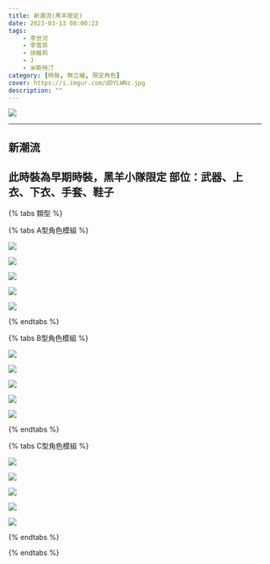 ```yaml
---
title: 新潮流(黑羊限定)
date: 2023-03-13 08:00:23
tags:
    - 李世河
    - 李雪菲
    - 徐維莉
    - J
    - 米斯特汀
category: [時裝, 無立繪, 限定角色]
cover: https://i.imgur.com/dDYLWNz.jpg
description: ""
---
```


[![](https://i.imgur.com/dDYLWNzh.jpg)](https://i.imgur.com/dDYLWNz.jpg)

---
## 新潮流

此時裝為早期時裝，黑羊小隊限定
部位：武器、上衣、下衣、手套、鞋子
---

{% tabs 類型 %}
<!-- tab 模組A型-->
{% tabs A型角色模組 %}
<!-- tab 李世河(Seha)-->
[![](https://i.imgur.com/4cKR4bY.png)](https://i.imgur.com/4cKR4bY.png)
<!-- endtab -->
<!-- tab 李雪菲(Seulbi)-->
[![](https://i.imgur.com/46rUy15.png)](https://i.imgur.com/46rUy15.png)
<!-- endtab -->
<!-- tab 徐維莉(Yuri)-->
[![](https://i.imgur.com/9BBN36I.png)](https://i.imgur.com/9BBN36I.png)
<!-- endtab -->
<!-- tab J-->
[![](https://i.imgur.com/etWZ3gP.png)](https://i.imgur.com/etWZ3gP.png)
<!-- endtab -->
<!-- tab 米斯特汀(Tein)-->
[![](https://i.imgur.com/FLfcrbA.png)](https://i.imgur.com/FLfcrbA.png)
<!-- endtab -->
{% endtabs %}
<!-- endtab -->

<!-- tab 模組B型-->
{% tabs B型角色模組 %}
<!-- tab 李世河(Seha)-->
[![](https://i.imgur.com/KLThfQi.png)](https://i.imgur.com/KLThfQi.png)
<!-- endtab -->
<!-- tab 李雪菲(Seulbi)-->
[![](https://i.imgur.com/MVhkjlG.png)](https://i.imgur.com/MVhkjlG.png)
<!-- endtab -->
<!-- tab 徐維莉(Yuri)-->
[![](https://i.imgur.com/XJoLMKb.png)](https://i.imgur.com/XJoLMKb.png)
<!-- endtab -->
<!-- tab J-->
[![](https://i.imgur.com/rKod3iw.png)](https://i.imgur.com/rKod3iw.png)
<!-- endtab -->
<!-- tab 米斯特汀(Tein)-->
[![](https://i.imgur.com/ChAz9F6.png)](https://i.imgur.com/ChAz9F6.png)
<!-- endtab -->
{% endtabs %}
<!-- endtab -->

<!-- tab 模組C型-->
{% tabs C型角色模組 %}
<!-- tab 李世河(Seha)-->
[![](https://i.imgur.com/Ftdz3CE.png)](https://i.imgur.com/Ftdz3CE.png)
<!-- endtab -->
<!-- tab 李雪菲(Seulbi)-->
[![](https://i.imgur.com/ZrO2QGV.png)](https://i.imgur.com/ZrO2QGV.png)
<!-- endtab -->
<!-- tab 徐維莉(Yuri)-->
[![](https://i.imgur.com/SHCXCXY.png)](https://i.imgur.com/SHCXCXY.png)
<!-- endtab -->
<!-- tab J-->
[![](https://i.imgur.com/AFSWzUW.png)](https://i.imgur.com/AFSWzUW.png)
<!-- endtab -->
<!-- tab 米斯特汀(Tein)-->
[![](https://i.imgur.com/sdUiqhC.png)](https://i.imgur.com/sdUiqhC.png)
<!-- endtab -->
{% endtabs %}
<!-- endtab -->

{% endtabs %}

